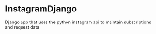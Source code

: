 InstagramDjango
===============

Django app that uses the python instagram api to maintain subscriptions and request data